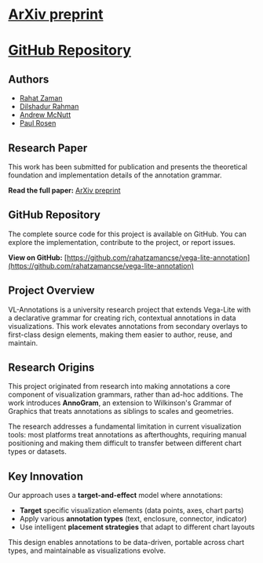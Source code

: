 # [ArXiv preprint](https://arxiv.org/abs/2507.04236)
# [GitHub Repository](https://github.com/rahatzamancse/vega-lite-annotation)

## Authors

- [Rahat Zaman](https://rahatzamancse.netlify.app/)
- [Dilshadur Rahman](https://dilshadur.owlstown.net/)
- [Andrew McNutt](https://www.mcnutt.in/)
- [Paul Rosen](https://cspaul.com/)

## Research Paper

This work has been submitted for publication and presents the theoretical foundation and implementation details of the annotation grammar.

**Read the full paper:** [ArXiv preprint](https://arxiv.org/abs/2507.04236)

## GitHub Repository

The complete source code for this project is available on GitHub. You can explore the implementation, contribute to the project, or report issues.

**View on GitHub:** [https://github.com/rahatzamancse/vega-lite-annotation](https://github.com/rahatzamancse/vega-lite-annotation)

## Project Overview

VL-Annotations is a university research project that extends Vega-Lite with a declarative grammar for creating rich, contextual annotations in data visualizations. This work elevates annotations from secondary overlays to first-class design elements, making them easier to author, reuse, and maintain.

## Research Origins

This project originated from research into making annotations a core component of visualization grammars, rather than ad-hoc additions. The work introduces **AnnoGram**, an extension to Wilkinson's Grammar of Graphics that treats annotations as siblings to scales and geometries.

The research addresses a fundamental limitation in current visualization tools: most platforms treat annotations as afterthoughts, requiring manual positioning and making them difficult to transfer between different chart types or datasets.

## Key Innovation

Our approach uses a **target-and-effect** model where annotations:
- **Target** specific visualization elements (data points, axes, chart parts)
- Apply various **annotation types** (text, enclosure, connector, indicator)
- Use intelligent **placement strategies** that adapt to different chart layouts

This design enables annotations to be data-driven, portable across chart types, and maintainable as visualizations evolve.